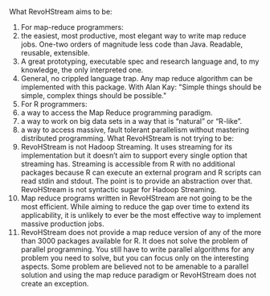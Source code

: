 ﻿What RevoHStream aims to be:
1. For map-reduce programmers: 
1. the easiest, most productive, most elegant  way to write map reduce jobs. One-two orders of magnitude less code than Java. Readable, reusable, extensible.
2. A great prototyping, executable spec and research language and, to my knowledge, the only interpreted one.
3. General, no crippled language trap. Any map reduce algorithm can be implemented with this package. With Alan Kay: "Simple things should be simple, complex things should be possible."
1. For R programmers: 
1. a way to access the Map Reduce programming paradigm.
2. a way to work on big data sets in a way that is “natural” or “R-like”.
3. a way to access massive, fault tolerant parallelism without mastering distributed programming.
What RevoHStream is not trying to be:
1. RevoHStream is not Hadoop Streaming. It uses streaming for its implementation but it doesn’t aim to support every single option that streaming has. Streaming is accessible from R with no additional packages because R can execute an external program and R scripts can read stdin and stdout. The point is to provide an abstraction over that. RevoHStream is not syntactic sugar for Hadoop Streaming.
2. Map reduce programs written in RevoHStream are not going to be the most efficient. While aiming to reduce the gap over time to extend its applicability, it is unlikely to ever be the most effective way to implement massive production jobs.
3. RevoHStream does not provide a map reduce version of any of the more than 3000 packages available for R. It does not solve the problem of parallel programming. You still have to write parallel algorithms for any problem you need to solve, but you can focus only on the interesting aspects. Some problem are believed not to be amenable to a parallel solution and using the map reduce paradigm or RevoHStream does not create an exception.
